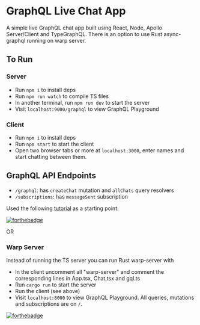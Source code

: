 # GraphQL Live Chat App
A simple live GraphQL chat app built using React, Node, Apollo Server/Client and TypeGraphQL.
There is an option to use Rust async-graphql running on warp server.

## To Run
### Server
- Run `npm i` to install deps
- Run `npm run watch` to compile TS files
- In another terminal, run `npm run dev` to start the server
- Visit `localhost:9000/graphql` to view GraphQL Playground

### Client
- Run `npm i` to install deps
- Run `npm start` to start the client
- Open two browser tabs or more at `localhost:3000`, enter names and start chatting between them.

## GraphQL API Endpoints
- `/graphql`: has `createChat` mutation and `allChats` query resolvers
- `/subscriptions`: has `messageSent` subscription

Used the following [tutorial](https://dev.to/dsckiitdev/build-a-chat-app-with-graphql-subscriptions-typescript-part-1-2p70) as a starting point.

[![forthebadge](https://forthebadge.com/images/badges/made-with-typescript.svg)](https://forthebadge.com)

OR

### Warp Server
Instead of running the TS server you can run Rust warp-server with
- In the client uncomment all "warp-server" and comment the corresponding lines in App.tsx, Chat,tsx and gql.ts
- Run `cargo run` to start the server
- Run the client (see above)
- Visit `localhost:8000` to view GraphQL Playground. All queries, mutations and subscriptions are on `/`.


[![forthebadge](https://forthebadge.com/images/badges/made-with-rust.svg)](https://forthebadge.com)


